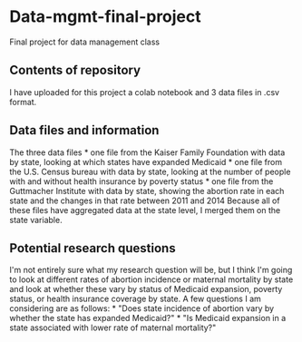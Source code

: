 # Data-mgmt-final-project
Final project for data management class

## Contents of repository
I have uploaded for this project a colab notebook and 3 data files in .csv format. 

## Data files and information
The three data files 
	* one file from the Kaiser Family Foundation with data by state, looking at which states have expanded Medicaid
	* one file from the U.S. Census bureau with data by state, looking at the number of people with and without health insurance by poverty status
	* one file from the Guttmacher Institute with data by state, showing the abortion rate in each state and the changes in that rate between 2011 and 2014
Because all of these files have aggregated data at the state level, I merged them on the state variable. 

## Potential research questions
I'm not entirely sure what my research question will be, but I think I'm going to look at different rates of abortion incidence or maternal mortality by state and look at whether these vary by status of Medicaid expansion, poverty status, or health insurance coverage by state. A few questions I am considering are as follows:
	* "Does state incidence of abortion vary by whether the state has expanded Medicaid?" 
	* "Is Medicaid expansion in a state associated with lower rate of maternal mortality?" 